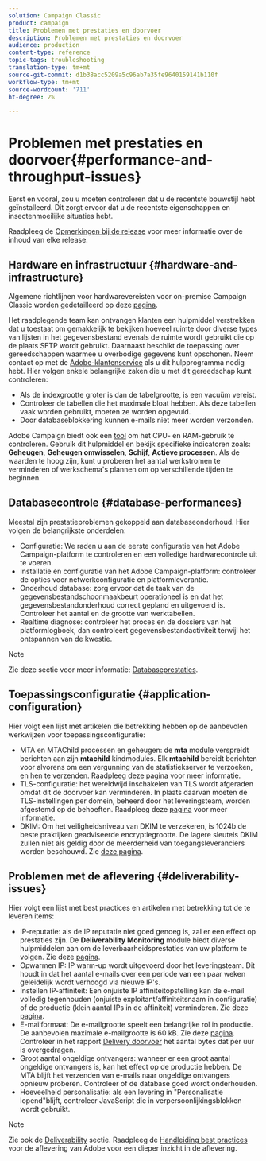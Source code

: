 ```yaml
---
solution: Campaign Classic
product: campaign
title: Problemen met prestaties en doorvoer
description: Problemen met prestaties en doorvoer
audience: production
content-type: reference
topic-tags: troubleshooting
translation-type: tm+mt
source-git-commit: d1b38acc5209a5c96ab7a35fe9640159141b110f
workflow-type: tm+mt
source-wordcount: '711'
ht-degree: 2%

---
```



# Problemen met prestaties en doorvoer{#performance-and-throughput-issues}

Eerst en vooral, zou u moeten controleren dat u de recentste bouwstijl hebt geïnstalleerd. Dit zorgt ervoor dat u de recentste eigenschappen en insectenmoeilijke situaties hebt.

Raadpleeg de [Opmerkingen bij de release](../../rn/using/latest-release.md) voor meer informatie over de inhoud van elke release.

## Hardware en infrastructuur {#hardware-and-infrastructure}

Algemene richtlijnen voor hardwarevereisten voor on-premise Campaign Classic worden gedetailleerd op deze [pagina](https://helpx.adobe.com/nl/campaign/kb/hardware-sizing-guide.html).

Het raadplegende team kan ontvangen klanten een hulpmiddel verstrekken dat u toestaat om gemakkelijk te bekijken hoeveel ruimte door diverse types van lijsten in het gegevensbestand evenals de ruimte wordt gebruikt die op de plaats SFTP wordt gebruikt. Daarnaast beschikt de toepassing over gereedschappen waarmee u overbodige gegevens kunt opschonen. Neem contact op met de [Adobe-klantenservice](https://helpx.adobe.com/enterprise/admin-guide.html/enterprise/using/support-for-experience-cloud.ug.html) als u dit hulpprogramma nodig hebt. Hier volgen enkele belangrijke zaken die u met dit gereedschap kunt controleren:

* Als de indexgrootte groter is dan de tabelgrootte, is een vacuüm vereist.
* Controleer de tabellen die het maximale bloat hebben. Als deze tabellen vaak worden gebruikt, moeten ze worden opgevuld.
* Door databaseblokkering kunnen e-mails niet meer worden verzonden.

Adobe Campaign biedt ook een [tool](../../production/using/monitoring-processes.md#manual-monitoring) om het CPU- en RAM-gebruik te controleren. Gebruik dit hulpmiddel en bekijk specifieke indicatoren zoals: **Geheugen**, **Geheugen omwisselen**, **Schijf**, **Actieve processen**. Als de waarden te hoog zijn, kunt u proberen het aantal werkstromen te verminderen of werkschema&#39;s plannen om op verschillende tijden te beginnen.

## Databasecontrole {#database-performances}

Meestal zijn prestatieproblemen gekoppeld aan databaseonderhoud. Hier volgen de belangrijkste onderdelen:

* Configuratie: We raden u aan de eerste configuratie van het Adobe Campaign-platform te controleren en een volledige hardwarecontrole uit te voeren.
* Installatie en configuratie van het Adobe Campaign-platform: controleer de opties voor netwerkconfiguratie en platformleverantie.
* Onderhoud database: zorg ervoor dat de taak van de gegevensbestandschoonmaakbeurt operationeel is en dat het gegevensbestandonderhoud correct gepland en uitgevoerd is. Controleer het aantal en de grootte van werktabellen.
* Realtime diagnose: controleer het proces en de dossiers van het platformlogboek, dan controleert gegevensbestandactiviteit terwijl het ontspannen van de kwestie.

>[!NOTE]
>
>Zie deze sectie voor meer informatie: [Databaseprestaties](../../production/using/database-performances.md).

## Toepassingsconfiguratie {#application-configuration}

Hier volgt een lijst met artikelen die betrekking hebben op de aanbevolen werkwijzen voor toepassingsconfiguratie:

* MTA en MTAChild processen en geheugen: de **mta** module verspreidt berichten aan zijn **mtachild** kindmodules. Elk **mtachild** bereidt berichten voor alvorens om een vergunning van de statistiekserver te verzoeken, en hen te verzenden. Raadpleeg deze [pagina](../../installation/using/email-deliverability.md) voor meer informatie.
* TLS-configuratie: het wereldwijd inschakelen van TLS wordt afgeraden omdat dit de doorvoer kan verminderen. In plaats daarvan moeten de TLS-instellingen per domein, beheerd door het leveringsteam, worden afgestemd op de behoeften. Raadpleeg deze [pagina](../../installation/using/email-deliverability.md#mx-configuration) voor meer informatie.
* DKIM: Om het veiligheidsniveau van DKIM te verzekeren, is 1024b de beste praktijken geadviseerde encryptiegrootte. De lagere sleutels DKIM zullen niet als geldig door de meerderheid van toegangsleveranciers worden beschouwd. Zie [deze pagina](https://experienceleague.adobe.com/docs/deliverability-learn/deliverability-best-practice-guide/transition-process/infrastructure.html#authentication).

## Problemen met de aflevering {#deliverability-issues}

Hier volgt een lijst met best practices en artikelen met betrekking tot de te leveren items:

* IP-reputatie: als de IP reputatie niet goed genoeg is, zal er een effect op prestaties zijn. De **Deliverability Monitoring** module biedt diverse hulpmiddelen aan om de leverbaarheidsprestaties van uw platform te volgen. Zie deze [pagina](../../delivery/using/monitoring-deliverability.md).
* Opwarmen IP: IP warm-up wordt uitgevoerd door het leveringsteam. Dit houdt in dat het aantal e-mails over een periode van een paar weken geleidelijk wordt verhoogd via nieuwe IP&#39;s.
* Instellen IP-affiniteit: Een onjuiste IP affiniteitopstelling kan de e-mail volledig tegenhouden (onjuiste exploitant/affiniteitsnaam in configuratie) of de productie (klein aantal IPs in de affiniteit) verminderen. Zie deze [pagina](../../installation/using/email-deliverability.md#list-of-ip-addresses-to-use).
* E-mailformaat: De e-mailgrootte speelt een belangrijke rol in productie. De aanbevolen maximale e-mailgrootte is 60 kB. Zie deze [pagina](https://helpx.adobe.com/legal/product-descriptions/campaign.html). Controleer in het rapport [Delivery doorvoer](../../reporting/using/global-reports.md#delivery-throughput) het aantal bytes dat per uur is overgedragen.
* Groot aantal ongeldige ontvangers: wanneer er een groot aantal ongeldige ontvangers is, kan het effect op de productie hebben. De MTA blijft het verzenden van e-mails naar ongeldige ontvangers opnieuw proberen. Controleer of de database goed wordt onderhouden.
* Hoeveelheid personalisatie: als een levering in &quot;Personalisatie lopend&quot;blijft, controleer JavaScript die in verpersoonlijkingsblokken wordt gebruikt.

>[!NOTE]
>
>Zie ook de [Deliverability](../../delivery/using/about-deliverability.md) sectie. Raadpleeg de [Handleiding best practices](https://experienceleague.adobe.com/docs/deliverability-learn/deliverability-best-practice-guide/introduction.html) voor de aflevering van Adobe voor een dieper inzicht in de aflevering.
